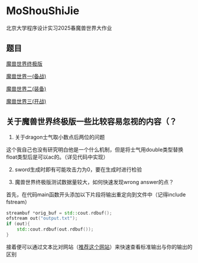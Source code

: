 # MoShouShiJie
北京大学程序设计实习2025春魔兽世界大作业
## 题目
[魔兽世界终极版](http://cxsjsx.openjudge.cn/hw202515/A/)

[魔兽世界一(备战)](http://cxsjsx.openjudge.cn/hw202502/E/)

[魔兽世界二(装备)](http://cxsjsx.openjudge.cn/hw202504/C/)

[魔兽世界三(开战)](http://cxsjsx.openjudge.cn/hw202505/E/)
## 关于魔兽世界终极版一些比较容易忽视的内容（？

1. 关于dragon士气取小数点后两位的问题

这个我自己也没有研究明白他是一个什么机制，但是将士气用double类型替换float类型后是可以ac的。（详见代码中实现）

2. sword生成时即有可能攻击力为0，要在生成时进行检验

3. 魔兽世界终极版测试数据量较大，如何快速发现wrong answer的点？

首先，在代码main函数开头添加以下片段将输出重定向到文件中（记得include fstream）
```c++
streambuf *orig_buf = std::cout.rdbuf();
ofstream out("output.txt");
if (out){
	std::cout.rdbuf(out.rdbuf());
}
```

接着便可以通过文本比对网站（[推荐这个网站](https://www.qianbo.com.cn/Tool/File-Difference/)）来快速查看标准输出与你的输出的区别
